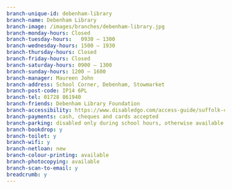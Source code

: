 ```yaml
---
branch-unique-id: debenham-library
branch-name: Debenham Library
branch-image: /images/branches/debenham-library.jpg
branch-monday-hours: Closed
branch-tuesday-hours:	0930 – 1300
branch-wednesday-hours: 1500 – 1930
branch-thursday-hours: Closed
branch-friday-hours: Closed
branch-saturday-hours: 0900 – 1300
branch-sunday-hours: 1200 – 1600
branch-manager: Maureen John
branch-address: School Corner, Debenham, Stowmarket
branch-post-code: IP14 6PL
branch-tel: 01728 861940
branch-friends: Debenham Library Foundation
branch-accessibility: https://www.disabledgo.com/access-guide/suffolk-county-council/debenham-library
branch-payments: cash, cheques and cards accepted
branch-parking: disabled only during school hours, otherwise available to all
branch-bookdrop: y
branch-toilet: y
branch-wifi: y
branch-netloan: new
branch-colour-printing: available
branch-photocopying: available
branch-scan-to-email: y
breadcrumb: y
---
```

